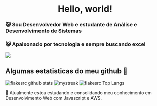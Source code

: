 <h1 align="center">Hello, world!</h1>

### :smiley_cat: Sou Desenvolvedor Web e estudante de Análise e Desenvolvimento de Sistemas
### :smiley_cat: Apaixonado por tecnologia e sempre buscando excel


<a href="https://www.youtube.com/watch?v=dQw4w9WgXcQ"><img src="https://user-images.githubusercontent.com/73097560/115834477-dbab4500-a447-11eb-908a-139a6edaec5c.gif"></a>

## Algumas estatisticas do meu github 🚀
![flakesrc github stats](https://github-readme-stats.vercel.app/api?username=flakesrc&show_icons=true&theme=tokyonight)
<img src="https://github-readme-streak-stats.herokuapp.com/?user=AkuraDiary&theme=tokyonight" alt="mystreak"/>
![flakesrc Top Langs](https://github-readme-stats.vercel.app/api/top-langs/?username=flakesrc&theme=tokyonight&layout=compact)

🌱 Atualmente estou estudando e consolidando meu conhecimento em Desenvolvimento Web com Javascript e AWS.
